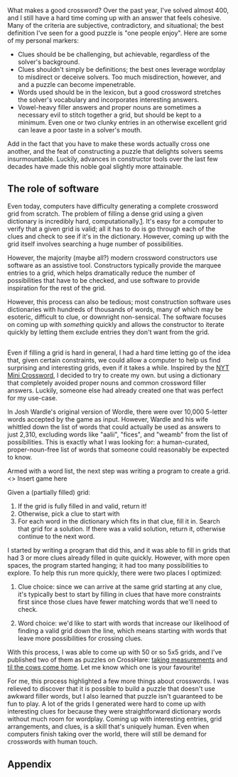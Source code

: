 
What makes a good crossword? Over the past year, I've solved almost 400, and I still have a hard time coming up with an answer that feels cohesive. Many of the criteria are subjective, contradictory, and situational; the best definition I've seen for a good puzzle is "one people enjoy". Here are some of my personal markers:

* Clues should be be challenging, but achievable, regardless of the solver's background.
* Clues shouldn't simply be definitions; the best ones leverage wordplay to misdirect or deceive solvers. Too much misdirection, however, and and a puzzle can become impenetrable.
* Words used should be in the lexicon, but a good crossword stretches the solver's vocabulary and incorporates interesting answers.
* Vowel-heavy filler answers and proper nouns are sometimes a necessary evil to stitch together a grid, but should be kept to a minimum. Even one or two clunky entries in an otherwise excellent grid can leave a poor taste in a solver's mouth.

Add in the fact that you have to make these words actually cross one another, and the feat of constructing a puzzle that delights solvers seems insurmountable. Luckily, advances in constructor tools over the last few decades have made this noble goal slightly more attainable.

## The role of software

Even today, computers have difficulty generating a complete crossword grid from scratch. The problem of filling a dense grid using a given dictionary is incredibly hard, computationally.[1]. It's easy for a computer to verify that a given grid is valid; all it has to do is go through each of the clues and check to see if it's in the dictionary. However, coming up with the grid itself involves searching a huge number of possibilities.

However, the majority (maybe all?) modern crossword constructors use software as an assistive tool. Constructors typically provide the marquee entries to a grid, which helps dramatically reduce the number of possibilities that have to be checked, and use software to provide inspiration for the rest of the grid. 

However, this process can also be tedious; most construction software uses dictionaries with hundreds of thousands of words, many of which may be esoteric, difficult to clue, or downright non-sensical. The software focuses on coming up with *something* quickly and allows the constructor to iterate quickly by letting them exclude entries they don't want from the grid. 

## 

Even if filling a grid is hard in general, I had a hard time letting go of the idea that, given certain constraints, we could allow a computer to help us find surprising and interesting grids, even if it takes a while. Inspired by the [NYT Mini Crossword](https://www.nytimes.com/crosswords/game/mini), I decided to try to create my own. but using a dictionary that completely avoided proper nouns and common crossword filler answers. Luckily, someone else had already created one that was perfect for my use-case.

In Josh Wardle's original version of Wordle, there were over 10,000 5-letter words accepted by the game as input. However, Wardle and his wife whittled down the list of words that could actually be used as answers to just 2,310, excluding words like "aalii", "fices", and "weamb" from the list of possibilities. This is exactly what I was looking for: a human-curated, proper-noun-free list of words that someone could reasonably be expected to know.

Armed with a word list, the next step was writing a program to create a grid.
<> Insert game here

Given a (partially filled) grid:
1. If the grid is fully filled in and valid, return it!
2. Otherwise, pick a clue to start with
3. For each word in the dictionary which fits in that clue, fill it in. Search that grid for a solution. If there was a valid solution, return it, otherwise continue to the next word.

I started by writing a program that did this, and it was able to fill in grids that had 3 or more clues already filled in quite quickly. However, with more open spaces, the program started hanging; it had too many possibilities to explore. To help this run more quickly, there were two places I optimized:

1. Clue choice: since we can arrive at the same grid starting at any clue, it's typically best to start by filling in clues that have more constraints first since those clues have fewer matching words that we'll need to check.

2. Word choice: we'd like to start with words that increase our likelihood of finding a valid grid down the line, which means starting with words that leave more possibilities for crossing clues.

With this process, I was able to come up with 50 or so 5x5 grids, and I've published two of them as puzzles on CrossHare: [taking measurements](https://crosshare.org/crosswords/BcOFnK6cWhK4rsoxLvGr/taking-measurements) and [til the cows come home](https://crosshare.org/crosswords/I6os6ho51cCdpqYcodIo/til-the-cows-come-home). Let me know which one is your favourite!

For me, this process highlighted a few more things about crosswords. I was relieved to discover that it is possible to build a puzzle that doesn't use awkward filler words, but I also learned that puzzle isn't guaranteed to be fun to play. A lot of the grids I generated were hard to come up with interesting clues for because they were straightforward dictionary words without much room for wordplay. Coming up with interesting entries, grid arrangements, and clues, is a skill that's uniquely human. Even when computers finish taking over the world, there will still be demand for crosswords with human touch.

## Appendix


[2]: https://www.theatlantic.com/science/archive/2023/08/writing-crossword-puzzle-clues-rules-grammar-compositionality/674938/

[1]: https://www.sciencedirect.com/science/article/abs/pii/S0304397523005881
